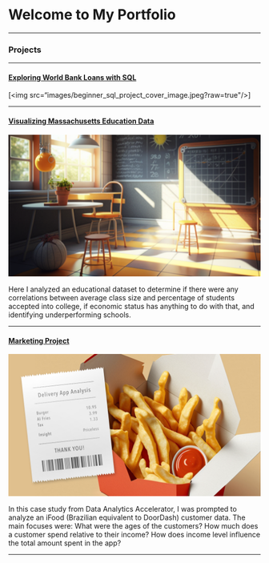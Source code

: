 # Welcome to My Portfolio

---

### Projects

---
#### [Exploring World Bank Loans with SQL](/bank)
[<img src=“images/beginner_sql_project_cover_image.jpeg?raw=true"/>]

---
#### [Visualizing Massachusetts Education Data](https://www.linkedin.com/pulse/visualizing-massachusetts-education-data-gregory-santoro/)
[<img src="images/Presentation1.png?raw=true"/>](https://www.linkedin.com/pulse/visualizing-massachusetts-education-data-gregory-santoro/)

Here I analyzed an educational dataset to determine if there were any correlations between average class size and percentage of students accepted into college, if economic status has anything to do with that, and identifying underperforming schools.

---
#### [Marketing Project](https://www.linkedin.com/pulse/delivery-app-marketing-analysis-gregory-santoro/)
[<img src="images/Delivery-App-Analysis_Image_Gregory-Santoro_2 .png?raw=true"/>](https://www.linkedin.com/pulse/delivery-app-marketing-analysis-gregory-santoro/)

In this case study from Data Analytics Accelerator, I was prompted to analyze an iFood (Brazilian equivalent to DoorDash) customer data. The main focuses were:
What were the ages of the customers?
How much does a customer spend relative to their income?
How does income level influence the total amount spent in the app?

---
